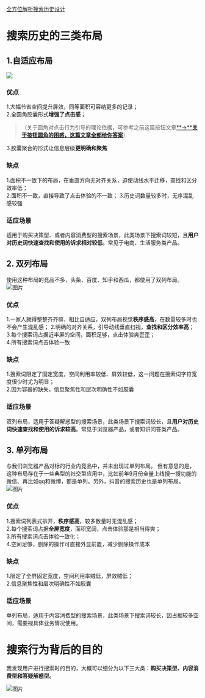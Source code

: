[全方位解析搜索历史设计](https://mp.weixin.qq.com/s/tvByKElIYG97q4eZXKrwEg)

# 搜索历史的三类布局
## 1.自适应布局
![](https://qhdtc.oss-cn-chengdu.aliyuncs.com/obsidian/Pasted%20image%2020220829104146.png)

### 优点
1.大幅节省空间提升屏效，同等面积可容纳更多的记录；  
2.全圆角胶囊形式**增强了点击感**；
> （关于圆角对点击行为引导的理论依据，可参考之前这篇按钮文章[**→****关于按钮圆角的困惑，这篇文章全部给你答案**](http://mp.weixin.qq.com/s?__biz=Mzg3MDAwMjAzMw==&mid=2247485736&idx=1&sn=4519bda9b271fae6bb86b5b22dd6f7d5&chksm=ce953536f9e2bc202674b3dd76fb1be77959ea71e6a2ae3a397f439853b9c6ab7ef2c5602979&scene=21#wechat_redirect)）  

3.胶囊聚合的形式让信息层级**更明确和聚焦**
### 缺点
1.面积不一致下的布局，在垂直方向无对齐关系，迫使动线水平迁移，查找和区分效率低；  
2.面积不一致，直接导致了点击体验的不一致；
3.历史词数量较多时，无序混乱感较强

###  适应场景
适用于购买决策型、或者内容消费型的搜索场景，此类场景下搜索词较短，且**用户对历史词快速查找和使用的诉求相对较低**。常见于电商、生活服务类产品。

## 2. 双列布局
使用这种布局的竞品不多，头条、百度、知乎和西瓜，都使用了双列布局。
![图片](https://mmbiz.qpic.cn/mmbiz_png/RAdUtR8WA9PFTAF5nOZEDe03BOdwLVrDicvVQicSSeN4kI5IseQUVvic8tRO5aD0peG4BDQBTjVLEbicpzWVNicic45Q/640?wx_fmt=png&wxfrom=5&wx_lazy=1&wx_co=1)

### 优点

1.一家人就得整整齐齐嘛，相比自适应，双列布局视觉**秩序感高**，在数量较多时也不会产生混乱感；
2.明确的对齐关系，引导动线垂直扫视，**查找和区分效率高**；  
3.每个搜索词占据近半屏的空间，面积足够，点击体验爽歪歪；  
4.所有搜索词点击体验一致

### 缺点
1.搜索词限定了固定宽度，空间利用率较低、屏效较低，这一问题在搜索词字符宽度很少时尤为明显；  
2.因为容器的缺失，信息聚焦性和层次明确性不如胶囊
###  适应场景
 双列布局，适用于答疑解惑型的搜索场景，此类场景下搜索词较长，且**用户对历史词快速查找和使用的诉求较高**。常见于浏览器产品，或者知识问答类产品。

## 3. 单列布局
与我们浏览器产品对标的行业内竞品中，并未出现过单列布局。
但有意思的是，这种布局存在于一些典型的社交型应用中，比如前年9月份全量上线搜一搜功能的微信、再比如qq和微博，都是单列。另外，抖音的搜索历史也是单列布局。
![图片](https://mmbiz.qpic.cn/mmbiz_png/RAdUtR8WA9PFTAF5nOZEDe03BOdwLVrD3VpWiae0VLRFibIiajBl1SHn2yAetDQReN39Dkrjh4wdfM6LChjloEngA/640?wx_fmt=png&wxfrom=5&wx_lazy=1&wx_co=1)
### 优点

1.搜索词列表式排开，**秩序感高**，较多数量时无混乱感；  
2.每个搜索词占据**全屏宽度**，面积宽阔，点击体验那是相当得爽；  
3.所有搜索词点击体验一致化；  
4.空间足够，删除的操作可直接外显前置，减少删除操作成本

  ### 缺点
1.限定了全屏固定宽度，空间利用率贼低，屏效贼低；  
2.信息聚焦性和层次明确性不如胶囊

###  适应场景
单列布局，适用于内容消费型的搜索场景，此类场景下搜索词较长，因占据较多空间，需要视具体业务情况使用。

# 搜索行为背后的目的
我发现用户进行搜索时的目的，大概可以细分为以下三大类：**购买决策型、内容消费型和答疑解惑型。**

![图片](https://mmbiz.qpic.cn/mmbiz_png/RAdUtR8WA9PFTAF5nOZEDe03BOdwLVrD3rSTQ7aGPlsMRG1iawnSZ6dqLM3rju8qGTtOgHgianZEbEdNJGAQicOlA/640?wx_fmt=png&wxfrom=5&wx_lazy=1&wx_co=1)
